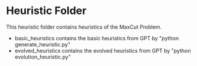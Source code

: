 # Heuristic Folder 
 
This heuristic folder contains heuristics of the MaxCut Problem. 

- basic_heuristics contains the basic heuristics from GPT by "python generate_heuristic.py"
- evolved_heuristics contains the evolved heuristics from GPT by "python evolution_heuristic.py"
